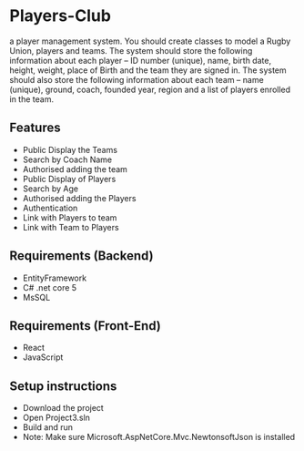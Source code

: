 # Players-Club

a player management system. You should create classes to model a Rugby Union, players and teams. 
The system should store the following information about each player – ID number (unique), name, 
birth date, height, weight, place of Birth and the team they are signed in. The system should also 
store the following information about each team – name (unique), ground, coach, founded year, region
and a list of players enrolled in the team.

## Features

- Public Display the Teams 
- Search by Coach Name
- Authorised adding the team
- Public Display of Players
- Search by Age
- Authorised adding the Players
- Authentication
- Link with Players to team
- Link with Team to Players

## Requirements (Backend)

- EntityFramework 
- C# .net core 5
- MsSQL

## Requirements (Front-End)

- React
- JavaScript

## Setup instructions
- Download the project 
- Open Project3.sln
- Build and run 
- Note: Make sure Microsoft.AspNetCore.Mvc.NewtonsoftJson is installed

